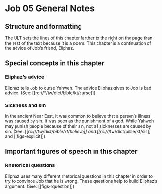 # Job 05 General Notes
## Structure and formatting

The ULT sets the lines of this chapter farther to the right on the page than the rest of the text because it is a poem. This chapter is a continuation of the advice of Job’s friend, Eliphaz.

## Special concepts in this chapter

### Eliphaz’s advice
Eliphaz tells Job to curse Yahweh. The advice Eliphaz gives to Job is bad advice. (See: [[rc://*/tw/dict/bible/kt/curse]])

### Sickness and sin
In the ancient Near East, it was common to believe that a person’s illness was caused by sin. It was seen as the punishment of a god. While Yahweh may punish people because of their sin, not all sicknesses are caused by sin. (See: [[rc://*/tw/dict/bible/kt/believe]] and [[rc://*/tw/dict/bible/kt/sin]] and [[figs-explicit]])

## Important figures of speech in this chapter

### Rhetorical questions
Eliphaz uses many different rhetorical questions in this chapter in order to try to convince Job that he is wrong. These questions help to build Eliphaz’s argument. (See: [[figs-rquestion]])